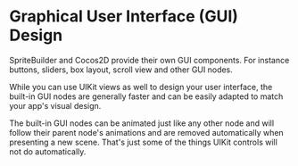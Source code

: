 # Graphical User Interface (GUI) Design

SpriteBuilder and Cocos2D provide their own GUI components. For instance buttons, sliders, box layout, scroll view and other GUI nodes.

While you can use UIKit views as well to design your user interface, the built-in GUI nodes are generally faster and can be easily adapted to match your app's visual design. 

The built-in GUI nodes can be animated just like any other node and will follow their parent node's animations and are removed automatically when presenting a new scene. That's just some of the things UIKit controls will not do automatically.
